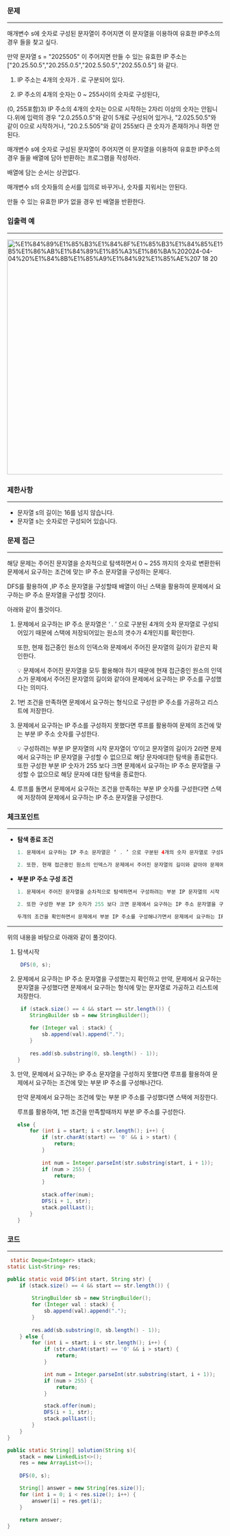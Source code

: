 ### 문제

---

매개변수 s에 숫자로 구성된 문자열이 주어지면 이 문자열을 이용하여 유효한 IP주소의 경우 들을 찾고 싶다.

만약 문자열 s = "2025505" 이 주어지면 만들 수 있는 유효한 IP 주소는 ["20.25.50.5","20.255.0.5","202.5.50.5","202.55.0.5"] 와 같다.

1) IP 주소는 4개의 숫자가 . 로 구분되어 있다.

2) IP 주소의 4개의 숫자는 0 ~ 255사이의 숫자로 구성된다,

(0, 255포함)3) IP 주소의 4개의 숫자는 0으로 시작하는 2자리 이상의 숫자는 안됩니다.위에 입력의 경우 "2.0.255.0.5"와 같이 5개로 구성되어 있거나, "2.025.50.5"와 같이 0으로 시작하거나, "20.2.5.505"와 같이 255보다 큰 숫자가 존재하거나 하면 안된다.

매개변수 s에 숫자로 구성된 문자열이 주어지면 이 문자열을 이용하여 유효한 IP주소의 경우 들을 배열에 담아 반환하는 프로그램을 작성하라.

배열에 담는 순서는 상관없다.

매개변수 s의 숫자들의 순서를 임의로 바꾸거나, 숫자를 지워서는 안된다.

만들 수 있는 유효한 IP가 없을 경우 빈 배열을 반환한다.

### 입출력 예

---

<img width="548" alt="%E1%84%89%E1%85%B3%E1%84%8F%E1%85%B3%E1%84%85%E1%85%B5%E1%86%AB%E1%84%89%E1%85%A3%E1%86%BA%202024-04-04%20%E1%84%8B%E1%85%A9%E1%84%92%E1%85%AE%207 18 20" src="https://github.com/runtime-zer0/goorrrng/assets/147473025/0df626f2-c326-434e-a6a4-37b3edba427f">

### 제한사항

---

- 문자열 s의 길이는 16를 넘지 않습니다.
- 문자열 s는 숫자로만 구성되어 있습니다.

### 문제 접근

---

해당 문제는 주어진 문자열을 순차적으로 탐색하면서 0 ~ 255 까지의 숫자로 변환한뒤 문제에서 요구하는 조건에 맞는 IP 주소 문자열을 구성하는 문제다.

DFS를 활용하여 ,IP 주소 문자열을 구성할때 배열이 아닌 스택을 활용하여 문제에서 요구하는 IP 주소 문자열을 구성할 것이다.

아래와 같이 풀것이다.

1. 문제에서 요구하는 IP 주소 문자열은 ‘ . ’ 으로 구분된 4개의 숫자 문자열로 구성되어있기 때문에 스택에 저장되어있는 원소의 갯수가 4개인지를 확인한다.

   또한, 현재 접근중인 원소의 인덱스와 문제에서 주어진 문자열의 길이가 같은지 확인한다.

    <aside>
    💡 문제에서 주어진 문자열을 모두 활용해야 하기 때문에 현재 접근중인 원소의 인덱스가 문제에서 주어진 문자열의 길이와 같아야 문제에서 요구하는 IP 주소를 구성했다는 의미다.

    </aside>

2. 1번 조건을 만족하면 문제에서 요구하는 형식으로 구성한 IP 주소를 가공하고 리스트에 저장한다.
3. 문제에서 요구하는 IP 주소를 구성하지 못했다면 루프를 활용하여 문제의 조건에 맞는 부분 IP 주소 숫자를 구성한다.

    <aside>
    💡 구성하려는 부분 IP 문자열의 시작 문자열이 ‘0’이고 문자열의 길이가 2라면 문제에서 요구하는 IP 문자열을 구성할 수 없으므로 해당 문자에대한 탐색을 종료한다. 또한 구성한 부분 IP 숫자가 255 보다 크면 문제에서 요구하는 IP 주소 문자열을 구성할 수 없으므로 해당 문자에 대한 탐색을 종료한다.

    </aside>

4. 루프를 돌면서 문제에서 요구하는 조건을 만족하는 부분 IP 숫자를 구성한다면 스택에 저장하여 문제에서 요구하는 IP 주소 문자열을 구성한다.

### 체크포인트

---

- **탐색 종료 조건**

    ```java
    1. 문제에서 요구하는 IP 주소 문자열은 ‘ . ’ 으로 구분된 4개의 숫자 문자열로 구성되어있기 때문에 스택에 저장되어있는 원소의 갯수가 4개인지를 확인한다.
    
    2. 또한, 현재 접근중인 원소의 인덱스가 문제에서 주어진 문자열의 길이와 같아야 문제에서 요구하는 IP 주소를 구성했다는 의미이므로 문제에서 주어진 현재 탐색중인 원소의 인덱스가 문자열의 길이와 같은지도 확인한다.  
    ```

- **부분 IP 주소 구성 조건**

    ```java
    1. 문제에서 주어진 문자열을 순차적으로 탐색하면서 구성하려는 부분 IP 문자열의 시작 문자열이 ‘0’이고 문자열의 길이가 2라면 문제에서 요구하는 IP 문자열을 구성할 수 없으므로 해당 문자에대한 탐색을 종료한다. 
    
    2. 또한 구성한 부분 IP 숫자가 255 보다 크면 문제에서 요구하는 IP 주소 문자열을 구성할 수 없으므로 해당 문자에 대한 탐색을 종료한다.
    
    두개의 조건을 확인하면서 문제에서 부분 IP 주소를 구성해나가면서 문제에서 요구하는 IP 주소 문자열을 구성한다.
    ```


---

위의 내용을 바탕으로 아래와 같이 풀것이다.

1. 탐색시작

    ```java
     DFS(0, s);
    ```

2. 문제에서 요구하는 IP 주소 문자열을 구성했는지 확인하고 만약, 문제에서 요구하는 문자열을 구성했다면 문제에서 요구하는 형식에 맞는 문자열로 가공하고 리스트에 저장한다.

    ```java
     if (stack.size() == 4 && start == str.length()) {
        StringBuilder sb = new StringBuilder();
        
        for (Integer val : stack) {
            sb.append(val).append(".");
        }
        
        res.add(sb.substring(0, sb.length() - 1));
    }
    ```

3. 만약, 문제에서 요구하는 IP 주소 문자열을 구성하지 못했다면 루프를 활용하여 문제에서 요구하는 조건에 맞는 부분 IP 주소를 구성해나간다.

   만약 문제에서 요구하는 조건에 맞는 부분 IP 주소를 구성했다면 스택에 저장한다.

   루프를 활용하여, 1번 조건을 만족할때까지 부분 IP 주소를 구성한다.

    ```java
    else {
        for (int i = start; i < str.length(); i++) {
            if (str.charAt(start) == '0' && i > start) {
                return;
            }
            
            int num = Integer.parseInt(str.substring(start, i + 1));
            if (num > 255) {
                return;
            }
            
            stack.offer(num);
            DFS(i + 1, str);
            stack.pollLast();
        }
    }
    ```


### 코드

---

```java
 static Deque<Integer> stack;
static List<String> res;

public static void DFS(int start, String str) {
    if (stack.size() == 4 && start == str.length()) {
        
        StringBuilder sb = new StringBuilder();        
        for (Integer val : stack) {
            sb.append(val).append(".");
        }
        
        res.add(sb.substring(0, sb.length() - 1));
    } else {
        for (int i = start; i < str.length(); i++) {
            if (str.charAt(start) == '0' && i > start) {
                return;
            }

            int num = Integer.parseInt(str.substring(start, i + 1));
            if (num > 255) {
                return;
            }

            stack.offer(num);
            DFS(i + 1, str);
            stack.pollLast();
        }
    }
}

public static String[] solution(String s){
    stack = new LinkedList<>();
    res = new ArrayList<>();
    
    DFS(0, s);

    String[] answer = new String[res.size()];
    for (int i = 0; i < res.size(); i++) {
        answer[i] = res.get(i);
    }
    
    return answer;
}
```